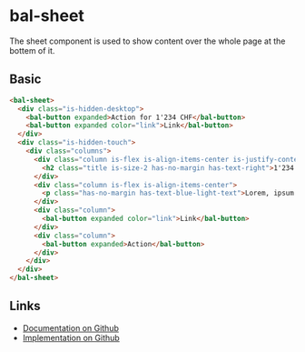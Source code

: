 # bal-sheet

<!-- START: human documentation top -->

The sheet component is used to show content over the whole page at the bottem of it.

<!-- END: human documentation top -->

## Basic

<ClientOnly>  <docs-demo-bal-sheet-81></docs-demo-bal-sheet-81></ClientOnly>

```html
<bal-sheet>
  <div class="is-hidden-desktop">
    <bal-button expanded>Action for 1'234 CHF</bal-button>
    <bal-button expanded color="link">Link</bal-button>
  </div>
  <div class="is-hidden-touch">
    <div class="columns">
      <div class="column is-flex is-align-items-center is-justify-content-center">
        <h2 class="title is-size-2 has-no-margin has-text-right">1'234 CHF</h2>
      </div>
      <div class="column is-flex is-align-items-center">
        <p class="has-no-margin has-text-blue-light-text">Lorem, ipsum dolor sit amet consectetur adipisicing elit.</p>
      </div>
      <div class="column">
        <bal-button expanded color="link">Link</bal-button>
      </div>
      <div class="column">
        <bal-button expanded>Action</bal-button>
      </div>
    </div>
  </div>
</bal-sheet>
```






<!-- START: human documentation bottom -->

<!-- END: human documentation bottom -->


## Links

* [Documentation on Github](https://github.com/baloise/ui-library/blob/master/docs/src/components/components/bal-sheet.md)
* [Implementation on Github](https://github.com/baloise/ui-library/blob/master/packages/components/src/components/bal-sheet)

